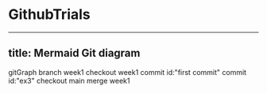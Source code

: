# GithubTrials

---
title: Mermaid Git diagram
---
gitGraph
   branch week1
   checkout week1
   commit id:"first commit"
   commit id:"ex3"
   checkout main
   merge week1
